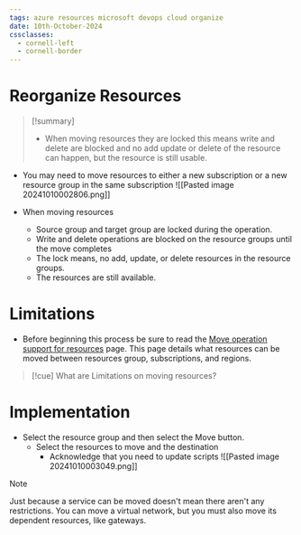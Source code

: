 ```yaml
---
tags: azure resources microsoft devops cloud organize
date: 10th-October-2024
cssclasses:
  - cornell-left
  - cornell-border
---
```


# Reorganize Resources
>[!summary] 
>- When moving resources they are locked this means write and delete are blocked and no add update or delete of the resource can happen, but the resource is still usable.

- You may need to move resources to either a new subscription or a new resource group in the same subscription
![[Pasted image 20241010002806.png]]

- When moving resources
	- Source group and target group are locked during the operation.
	- Write and delete operations are blocked on the resource groups until the move completes
	- The lock means, no add, update, or delete resources in the resource groups.
	- The resources are still available.

# Limitations 

- Before beginning this process be sure to read the [Move operation support for resources](https://learn.microsoft.com/en-us/azure/azure-resource-manager/management/move-support-resources) page. This page details what resources can be moved between resources group, subscriptions, and regions.

>[!cue] What are
>Limitations on moving resources?
# Implementation
- Select the resource group and then select the Move button.
	- Select the resources to move and the destination
		- Acknowledge that you need to update scripts
![[Pasted image 20241010003049.png]]

> [!note]
> Just because a service can be moved doesn't mean there aren't any restrictions.  You can move a virtual network, but you must also move its dependent resources, like gateways.
